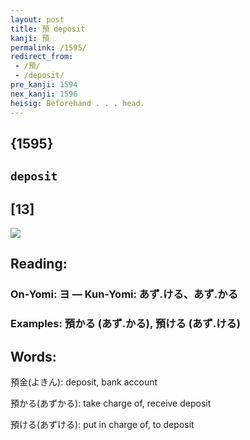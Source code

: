 ```yaml
---
layout: post
title: 預 deposit
kanji: 預
permalink: /1595/
redirect_from:
 - /預/
 - /deposit/
pre_kanji: 1594
nex_kanji: 1596
heisig: Beforehand . . . head.
---
```


## {1595}

## `deposit`

## [13]

<div class="stroke"><img src="E9A090.png" /></div>

## Reading:

### On-Yomi: ヨ &mdash; Kun-Yomi: あず.ける、あず.かる

### Examples: 預かる (あず.かる), 預ける (あず.ける)

## Words:

預金(よきん): deposit, bank account

預かる(あずかる): take charge of, receive deposit

預ける(あずける): put in charge of, to deposit
